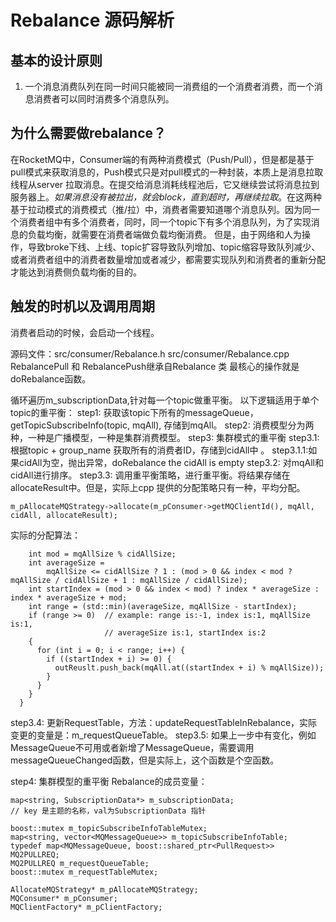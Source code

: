 
# Rebalance 源码解析
## 基本的设计原则
1. 一个消息消费队列在同一时间只能被同一消费组的一个消费者消费，而一个消息消费者可以同时消费多个消息队列。
## 为什么需要做rebalance？
在RocketMQ中，Consumer端的有两种消费模式（Push/Pull），但是都是基于pull模式来获取消息的，Push模式只是对pull模式的一种封装，本质上是消息拉取线程从server 拉取消息。在提交给消息消耗线程池后，它又继续尝试将消息拉到服务器上。*如果消息没有被拉出，就会block，直到超时，再继续拉取*。在这两种基于拉动模式的消费模式（推/拉）中，消费者需要知道哪个消息队列。因为同一个消费者组中有多个消费者，同时，同一个topic下有多个消息队列，为了实现消息的负载均衡，就需要在消费者端做负载均衡消费。
    但是，由于网络和人为操作，导致broke下线、上线、topic扩容导致队列增加、topic缩容导致队列减少、或者消费者组中的消费者数量增加或者减少，都需要实现队列和消费者的重新分配才能达到消费侧负载均衡的目的。

## 触发的时机以及调用周期
消费者启动的时候，会启动一个线程。


源码文件：src/consumer/Rebalance.h  src/consumer/Rebalance.cpp
RebalancePull 和 RebalancePush继承自Rebalance 类
最核心的操作就是doRebalance函数。

循环遍历m_subscriptionData,针对每一个topic做重平衡。
以下逻辑适用于单个topic的重平衡：
step1: 获取该topic下所有的messageQueue，getTopicSubscribeInfo(topic, mqAll), 存储到mqAll。
step2: 消费模型分为两种，一种是广播模型，一种是集群消费模型。
step3: 集群模式的重平衡
step3.1: 根据topic + group_name 获取所有的消费者ID，存储到cidAll中 。
step3.1.1:如果cidAll为空，抛出异常，doRebalance the cidAll is empty
step3.2: 对mqAll和 cidAll进行排序。
step3.3: 调用重平衡策略，进行重平衡。将结果存储在allocateResult中。但是，实际上cpp 提供的分配策略只有一种，平均分配。
 ```
 m_pAllocateMQStrategy->allocate(m_pConsumer->getMQClientId(), mqAll, cidAll, allocateResult);
```
实际的分配算法：
```    int mqAllSize = mqAll.size();
    int mod = mqAllSize % cidAllSize;
    int averageSize =
        mqAllSize <= cidAllSize ? 1 : (mod > 0 && index < mod ? mqAllSize / cidAllSize + 1 : mqAllSize / cidAllSize);
    int startIndex = (mod > 0 && index < mod) ? index * averageSize : index * averageSize + mod;
    int range = (std::min)(averageSize, mqAllSize - startIndex);
    if (range >= 0)  // example: range is:-1, index is:1, mqAllSize is:1,
                     // averageSize is:1, startIndex is:2
    {
      for (int i = 0; i < range; i++) {
        if ((startIndex + i) >= 0) {
          outReuslt.push_back(mqAll.at((startIndex + i) % mqAllSize));
        }
      }
    }
  }
```
step3.4: 更新RequestTable，方法：updateRequestTableInRebalance，实际变更的变量是：m_requestQueueTable。
step3.5: 如果上一步中有变化，例如MessageQueue不可用或者新增了MessageQueue，需要调用messageQueueChanged函数，但是实际上，这个函数是个空函数。

step4: 集群模型的重平衡
Rebalance的成员变量：
``` 
map<string, SubscriptionData*> m_subscriptionData; 
// key 是主题的名称，val为SubscriptionData 指针

boost::mutex m_topicSubscribeInfoTableMutex;
map<string, vector<MQMessageQueue>> m_topicSubscribeInfoTable;
typedef map<MQMessageQueue, boost::shared_ptr<PullRequest>> MQ2PULLREQ;
MQ2PULLREQ m_requestQueueTable;
boost::mutex m_requestTableMutex;

AllocateMQStrategy* m_pAllocateMQStrategy;
MQConsumer* m_pConsumer;
MQClientFactory* m_pClientFactory;
```
